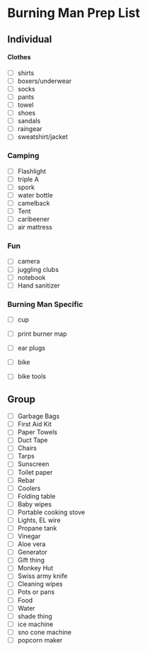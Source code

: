 # Burning Man Prep List

## Individual

#### Clothes
- [ ] shirts
- [ ] boxers/underwear
- [ ] socks
- [ ] pants
- [ ] towel
- [ ] shoes
- [ ] sandals
- [ ] raingear
- [ ] sweatshirt/jacket

### Camping
- [ ] Flashlight
- [ ] triple A
- [ ] spork
- [ ] water bottle
- [ ] camelback
- [ ] Tent
- [ ] caribeener
- [ ] air mattress

### Fun
- [ ] camera
- [ ] juggling clubs
- [ ] notebook
- [ ] Hand sanitizer 

### Burning Man Specific
- [ ] cup
- [ ] print burner map
- [ ] ear plugs
- [ ] bike
- [ ] bike tools


## Group

- [ ] Garbage Bags
- [ ] First Aid Kit
- [ ] Paper Towels
- [ ] Duct Tape
- [ ] Chairs
- [ ] Tarps
- [ ] Sunscreen
- [ ] Toilet paper
- [ ] Rebar
- [ ] Coolers
- [ ] Folding table
- [ ] Baby wipes
- [ ] Portable cooking stove
- [ ] Lights, EL wire
- [ ] Propane tank
- [ ] Vinegar
- [ ] Aloe vera
- [ ] Generator
- [ ] Gift thing
- [ ] Monkey Hut
- [ ] Swiss army knife
- [ ] Cleaning wipes
- [ ] Pots or pans
- [ ] Food
- [ ] Water
- [ ] shade thing
- [ ] ice machine
- [ ] sno cone machine
- [ ] popcorn maker
